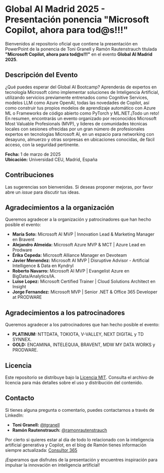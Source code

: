 # Global AI Madrid 2025 - Presentación ponencia "Microsoft Copilot, ahora para tod@s!!!"

Bienvenidos al repositorio oficial que contiene la presentación en PowerPoint de la ponencia de Toni Granell y Ramón Rautenstrauch titulada **"Microsoft Copilot, ahora para tod@s!!!"** en el evento **Global AI Madrid 2025**.

## Descripción del Evento
¿Qué puedes esperar del Global AI Bootcamp? Aprenderás de expertos en tecnología Microsoft cómo implementar soluciones de Inteligencia Artificial, utilizando servicios previamente entrenados como Cognitive Services, modelos LLM como Azure OpenAI, todas las novedades de Copilot, así como construir tus propios modelos de aprendizaje automático con Azure ML o Frameworks de código abierto como PyTorch y ML.NET.¡Todo un reto!
En resumen, encontrarás un evento organizado por reconocidos Microsoft Most Valuable Profesionals (MVP), y lideres de comunidades técnicas locales con sesiones ofrecidas por un gran número de profesionales expertos en tecnologias Microsoft AI, en un espacio para networking con desayuno, almuerzo y otras sorpresas en ubicaciones conocidas, de fácil acceso, con la seguridad pertinente.

**Fecha:** 1 de marzo de 2025  
**Ubicación:** Universidad CEU, Madrid, España

## Contribuciones
Las sugerencias son bienvenidas. Si deseas proponer mejoras, por favor abre un *issue* para discutir tus ideas.

## Agradecimientos a la organización
Queremos agradecer a la organización y patrocinadores que han hecho posible el evento:
- **María Soto:** Microsoft AI MVP | Innovation Lead & Marketing Manager en Bravent
- **Alejandro Almeida:** Microsoft Azure MVP & MCT | Azure Lead en Prodware
- **Érika Cepeda:** Microsoft Alliance Manager en Devoteam
- **Javier Menendez:** Microsoft AI MVP | Disruptive Advisor - Artificial Intelligence & Data en Kyndryl
- **Roberto Navarro:** Microsoft AI MVP | Evangelist Azure en BigData/Analytics/IA.
- **Luise Lopez:** Microsoft Certified Trainer | Cloud Solutions Architect en Insight
- **Jorge Fernandez:** Microsoft MVP | Senior .NET & Office 365 Developer at PRODWARE

## Agradecimientos a los patrocinadores
Queremos agradecer a los patrocinadores que han hecho posible el evento:
- **PLATINUM:** NTTDATA, TOKIOTA, V-VALLEY, NEXT DIGITAL y TD SYNNEX.
- **GOLD:** ENCAMINA, INTELEQUIA, BRAVENT, MDW MY DATA WORKS y PRODWARE.

## Licencia
Este repositorio se distribuye bajo la [Licencia MIT](LICENSE). Consulta el archivo de licencia para más detalles sobre el uso y distribución del contenido.

## Contacto
Si tienes alguna pregunta o comentario, puedes contactarnos a través de LinkedIn:
- **Toni Granell:** [@tgranell](https://www.linkedin.com/in/tgranell/) 
- **Ramón Rautenstrauch:** [@ramonrautenstrauch](https://www.linkedin.com/in/ramonrautenstrauch/)

Por cierto si quieres estar al día de todo lo relacionado con la inteligencia artificial generativa y Copilot, en el blog de Ramón tienes información siempre actualizada: [Consultor 365](https://www.consultor365.com/)


¡Esperamos que disfrutes de la presentación y encuentres inspiración para impulsar la innovación en inteligencia artificial!
